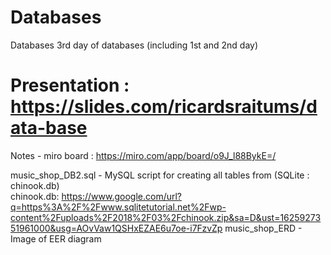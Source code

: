 # Databases
Databases 3rd day of databases (including 1st and 2nd day)
# Presentation : https://slides.com/ricardsraitums/data-base

Notes - miro board : https://miro.com/app/board/o9J_l88BykE=/

music_shop_DB2.sql - MySQL script for creating all tables from (SQLite : chinook.db) <br/>
chinook.db: https://www.google.com/url?q=https%3A%2F%2Fwww.sqlitetutorial.net%2Fwp-content%2Fuploads%2F2018%2F03%2Fchinook.zip&sa=D&ust=1625927351961000&usg=AOvVaw1QSHxEZAE6u7oe-i7FzvZp
music_shop_ERD - Image of EER diagram <br/>
